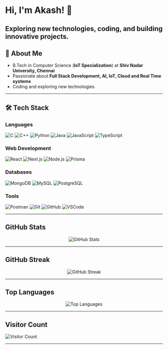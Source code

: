 # Hi, I'm Akash! 👋

Exploring new technologies, coding, and building innovative projects.
---

## 🚀 About Me

-  B.Tech in Computer Science (**IoT Specialization**) at **Shiv Nadar University, Chennai**
-  Passionate about **Full Stack Development, AI, IoT, Cloud and Real Time systems**
-  Coding and exploring new technologies

---

## 🛠️ Tech Stack

### Languages
![C](https://img.shields.io/badge/C-00599C?style=flat&logo=c&logoColor=white)
![C++](https://img.shields.io/badge/C++-00599C?style=flat&logo=c%2B%2B&logoColor=white)
![Python](https://img.shields.io/badge/Python-3776AB?style=flat&logo=python&logoColor=white)
![Java](https://img.shields.io/badge/Java-ED8B00?style=flat&logo=java&logoColor=white)
![JavaScript](https://img.shields.io/badge/JavaScript-F7DF1E?style=flat&logo=javascript&logoColor=black)
![TypeScript](https://img.shields.io/badge/TypeScript-3178C6?style=flat&logo=typescript&logoColor=white)

### Web Development
![React](https://img.shields.io/badge/React-20232A?style=flat&logo=react&logoColor=61DAFB)
![Next.js](https://img.shields.io/badge/Next.js-000000?style=flat&logo=next.js&logoColor=white)
![Node.js](https://img.shields.io/badge/Node.js-339933?style=flat&logo=node.js&logoColor=white)
![Prisma](https://img.shields.io/badge/Prisma-2D3748?style=flat&logo=prisma&logoColor=white)

### Databases
![MongoDB](https://img.shields.io/badge/MongoDB-4EA94B?style=flat&logo=mongodb&logoColor=white)
![MySQL](https://img.shields.io/badge/MySQL-4479A1?style=flat&logo=mysql&logoColor=white)
![PostgreSQL](https://img.shields.io/badge/Postgres-4169E1?style=flat&logo=postgresql&logoColor=white)

### Tools
![Postman](https://img.shields.io/badge/Postman-FF6C37?style=flat&logo=postman&logoColor=white)
![Git](https://img.shields.io/badge/Git-F05032?style=flat&logo=git&logoColor=white)
![GitHub](https://img.shields.io/badge/GitHub-181717?style=flat&logo=github&logoColor=white)
![VSCode](https://img.shields.io/badge/VSCode-007ACC?style=flat&logo=visual-studio-code&logoColor=white)

---

## GitHub Stats

<p align="center">
  <img src="https://github-readme-stats.vercel.app/api?username=Akashpg-M&show_icons=true&theme=radical" alt="GitHub Stats" />
</p>

---

## GitHub Streak

<p align="center">
  <img src="https://streak-stats.demolab.com/?user=Akashpg-M&theme=radical" alt="GitHub Streak" />
</p>

---

## Top Languages

<p align="center">
  <img src="https://github-readme-stats.vercel.app/api/top-langs/?username=Akashpg-M&layout=compact&theme=radical" alt="Top Languages" />
</p>

---

## Visitor Count

![Visitor Count](https://komarev.com/ghpvc/?username=Akashpg-M&color=0e75b6)

---

